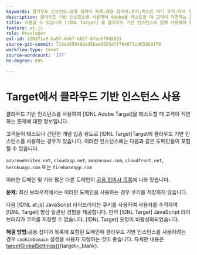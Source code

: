 ```yaml
---
keywords: 클라우드 인스턴스;공용 접미어 목록;공용 접미어;쿠키;퍼스트 파티 쿠키;자사 쿠키;azurewebsites.net;cloudapp.net;amazonaws.com;cloudfront.net;herokuapp.com;firebaseapp.com;targetGlobalSettings;cookieDomain
description: 클라우드 기반 인스턴스를 사용하여 Adobe을 테스트할 때 고객이 직면하는 문제(솔루션 관련)를 살펴보십시오 [!DNL Target] 또는 개념 입증 용도로 사용됩니다.
title: 사용할 수 있습니까 [!DNL Target] 을 클라우드 기반 인스턴스와 함께 사용해야 합니까?
feature: at.js
role: Developer
exl-id: 220371a9-ba57-4e67-b82f-8fec6f9d2833
source-git-commit: 719eb95049dad3bee5925dff794871cd65969f79
workflow-type: tm+mt
source-wordcount: '177'
ht-degree: 60%

---
```


# Target에서 클라우드 기반 인스턴스 사용

클라우드 기반 인스턴스를 사용하여 [!DNL Adobe Target]을 테스트할 때 고객이 직면하는 문제에 대한 정보입니다.

 고객들이 테스트나 간단한 개념 입증 용도로 [!DNL Target]Target에 클라우드 기반 인스턴스를 사용하는 경우가 있습니다. 이러한 인스턴스에는 다음과 같은 도메인들이 포함될 수 있습니다.

`azurewebsites.net`, `cloudapp.net`, `amazonaws.com`, `cloudfront.net`, `herokuapp.com` 또는 `firebaseapp.com`

이러한 도메인 및 기타 많은 다른 도메인이 [공용 접미사 목록](https://publicsuffix.org/list/public_suffix_list.dat)에 나와 있습니다.

**문제:** 최신 브라우저에서는 이러한 도메인을 사용하는 경우 쿠키를 저장하지 않습니다.

다음 [!DNL at.js] JavaScript 라이브러리는 쿠키를 사용하여 사용자를 추적하여 [!DNL Target] 항상 일관된 경험을 제공합니다. 만약 [!DNL Target] JavaScript 라이브러리가 쿠키를 저장할 수 없습니다. [!DNL Target] 요청이 비활성화되었습니다.

**해결 방법:**&#x200B;공용 접미어 목록에 포함된 도메인에 클라우드 기반 인스턴스를 사용하려는 경우 `cookieDomain` 설정을 사용자 지정하는 것이 좋습니다. 자세한 내용은 [targetGlobalSettings()](https://developer.adobe.com/target/implement/client-side/atjs/atjs-functions/targetglobalsettings/){target=_blank}.
